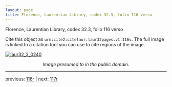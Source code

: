 ```yaml
---
layout: page
title: Florence, Laurentian Library, codex 32.3, folio 116 verso
---
```


Florence, Laurentian Library, codex 32.3, folio 116 verso

Cite this object as `urn:cite2:citelaur:laur32pages.v1:116v`.  The full image is linked to a citation tool you can use to cite regions of the image.

[![laur32_3_0240](http://www.homermultitext.org/iipsrv?IIIF=/project/homer/pyramidal/deepzoom/citelaur/laur32imgs/v1/laur32_3_0240.tif/full/800,/0/default.jpg)](http://www.homermultitext.org/ict2/?urn=urn:cite2:citelaur:laur32imgs.v1:laur32_3_0240) 

<p style="text-align: center; font-style: italic;">Image presumed to in the public domain.</p>

---

previous: [116r](../116r/) | next: [117r](../117r/)